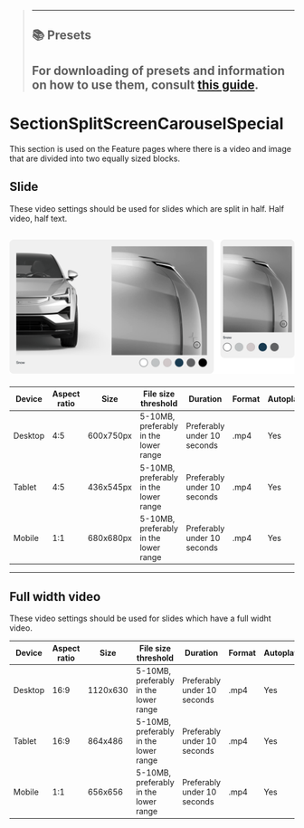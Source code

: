 > ---
> ## 📚 Presets
>
> For downloading of presets and information on how to use them, consult [this guide](/docs/guides/presets/README.md).
> ---

# SectionSplitScreenCarouselSpecial

This section is used on the Feature pages where there is a video and image that are divided into two equally sized blocks.

## Slide

These video settings should be used for slides which are split in half. Half video, half text.

## ![section image](./split-screen-carousel-special.png)

<!--
SectionSplitScreenCarouselSpecial
Storybook: http://localhost:6006/?path=/story/organisms-sectionsplitscreencarouselspecial--default-story
-->

| Device  | Aspect ratio | Size      | File size threshold                   | Duration                    | Format | Autoplay | Audio |
| ------- | ------------ | --------- | ------------------------------------- | --------------------------- | ------ | -------- | ----- |
| Desktop | 4:5          | 600x750px | 5-10MB, preferably in the lower range | Preferably under 10 seconds | .mp4   | Yes      | No    |
| Tablet  | 4:5          | 436x545px | 5-10MB, preferably in the lower range | Preferably under 10 seconds | .mp4   | Yes      | No    |
| Mobile  | 1:1          | 680x680px | 5-10MB, preferably in the lower range | Preferably under 10 seconds | .mp4   | Yes      | No    |

---

## Full width video

These video settings should be used for slides which have a full widht video.

<!--
SectionSplitScreenCarouselSpecial
Storybook: http://localhost:6006/?path=/story/organisms-sectionsplitscreencarouselspecial--default-story
-->

| Device  | Aspect ratio | Size     | File size threshold                   | Duration                    | Format | Autoplay | Audio |
| ------- | ------------ | -------- | ------------------------------------- | --------------------------- | ------ | -------- | ----- |
| Desktop | 16:9         | 1120x630 | 5-10MB, preferably in the lower range | Preferably under 10 seconds | .mp4   | Yes      | No    |
| Tablet  | 16:9         | 864x486  | 5-10MB, preferably in the lower range | Preferably under 10 seconds | .mp4   | Yes      | No    |
| Mobile  | 1:1          | 656x656  | 5-10MB, preferably in the lower range | Preferably under 10 seconds | .mp4   | Yes      | No    |
